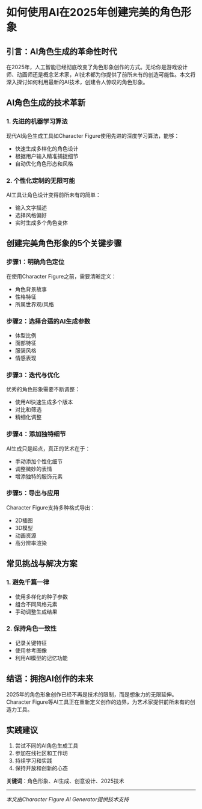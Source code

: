 # 如何使用AI在2025年创建完美的角色形象

## 引言：AI角色生成的革命性时代

在2025年，人工智能已经彻底改变了角色形象创作的方式。无论你是游戏设计师、动画师还是概念艺术家，AI技术都为你提供了前所未有的创造可能性。本文将深入探讨如何利用最新的AI技术，创建令人惊叹的角色形象。

## AI角色生成的技术革新

### 1. 先进的机器学习算法
现代AI角色生成工具如Character Figure使用先进的深度学习算法，能够：
- 快速生成多样化的角色设计
- 根据用户输入精准捕捉细节
- 自动优化角色形态和风格

### 2. 个性化定制的无限可能
AI工具让角色设计变得前所未有的简单：
- 输入文字描述
- 选择风格偏好
- 实时生成多个角色变体

## 创建完美角色形象的5个关键步骤

### 步骤1：明确角色定位
在使用Character Figure之前，需要清晰定义：
- 角色背景故事
- 性格特征
- 所属世界观/风格

### 步骤2：选择合适的AI生成参数
- 体型比例
- 面部特征
- 服装风格
- 情感表现

### 步骤3：迭代与优化
优秀的角色形象需要不断调整：
- 使用AI快速生成多个版本
- 对比和筛选
- 精细化调整

### 步骤4：添加独特细节
AI生成只是起点，真正的艺术在于：
- 手动添加个性化细节
- 调整微妙的表情
- 增添独特的服饰元素

### 步骤5：导出与应用
Character Figure支持多种格式导出：
- 2D插图
- 3D模型
- 动画资源
- 高分辨率渲染

## 常见挑战与解决方案

### 1. 避免千篇一律
- 使用多样化的种子参数
- 组合不同风格元素
- 手动调整生成结果

### 2. 保持角色一致性
- 记录关键特征
- 使用参考图像
- 利用AI模型的记忆功能

## 结语：拥抱AI创作的未来

2025年的角色形象创作已经不再是技术的限制，而是想象力的无限延伸。Character Figure等AI工具正在重新定义创作的边界，为艺术家提供前所未有的创造力工具。

## 实践建议

1. 尝试不同的AI角色生成工具
2. 参加在线社区和工作坊
3. 持续学习和实践
4. 保持开放和创新的心态

**关键词**：角色形象、AI生成、创意设计、2025技术

---

*本文由Character Figure AI Generator提供技术支持*
